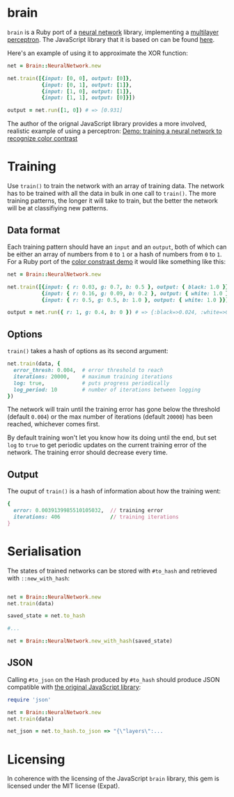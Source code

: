 # brain

`brain` is a Ruby port of a [neural network](http://en.wikipedia.org/wiki/Artificial_neural_network) library, implementing a [multilayer perceptron](http://en.wikipedia.org/wiki/Multilayer_perceptron). The JavaScript library that it is based on can be found [here](https://github.com/harthur/brain). 

Here's an example of using it to approximate the XOR function:
```ruby
net = Brain::NeuralNetwork.new

net.train([{input: [0, 0], output: [0]},
		   {input: [0, 1], output: [1]},
		   {input: [1, 0], output: [1]},
		   {input: [1, 1], output: [0]}])

output = net.run([1, 0]) # => [0.931]
```

The author of the orignal JavaScript library provides a more involved, realistic example of using a perceptron:
[Demo: training a neural network to recognize color contrast](http://harthur.github.com/brain/)


# Training
Use `train()` to train the network with an array of training data. The network has to be trained with all the data in bulk in one call to `train()`. The more training patterns, the longer it will take to train, but the better the network will be at classifiying new patterns.

## Data format
Each training pattern should have an `input` and an `output`, both of which can be either an array of numbers from `0` to `1` or a hash of numbers from `0` to `1`. For a Ruby port of the [color constrast demo](http://harthur.github.com/brain/) it would like something like this:

```ruby
net = Brain::NeuralNetwork.new

net.train([{input: { r: 0.03, g: 0.7, b: 0.5 }, output: { black: 1.0 }},
	       {input: { r: 0.16, g: 0.09, b: 0.2 }, output: { white: 1.0 }},
    	   {input: { r: 0.5, g: 0.5, b: 1.0 }, output: { white: 1.0 }}])

output = net.run({ r: 1, g: 0.4, b: 0 }) # => {:black=>0.024, :white=>0.976}
````

## Options
`train()` takes a hash of options as its second argument:

```ruby
net.train(data, {
  error_thresh: 0.004,  # error threshold to reach
  iterations: 20000,    # maximum training iterations
  log: true,            # puts progress periodically
  log_period: 10        # number of iterations between logging
})
```

The network will train until the training error has gone below the threshold (default `0.004`) or the max number of iterations (default `20000`) has been reached, whichever comes first.

By default training won't let you know how its doing until the end, but set `log` to `true` to get periodic updates on the current training error of the network. The training error should decrease every time.

## Output
The ouput of `train()` is a hash of information about how the training went:

```ruby
{
  error: 0.0039139985510105032,  // training error
  iterations: 406                // training iterations
}
```

# Serialisation

The states of trained networks can be stored with `#to_hash` and retrieved with `::new_with_hash`:

```ruby

net = Brain::NeuralNetwork.new
net.train(data)

saved_state = net.to_hash

#...

net = Brain::NeuralNetwork.new_with_hash(saved_state)
```

## JSON

Calling `#to_json` on the Hash produced by `#to_hash` should produce JSON compatible with [the original JavaScript library](https://github.com/harthur/brain):

```ruby
require 'json'

net = Brain::NeuralNetwork.new
net.train(data)

net_json = net.to_hash.to_json => "{\"layers\":...
```

# Licensing

In coherence with the licensing of the JavaScript `brain` library, this gem is licensed under the MIT license (Expat).